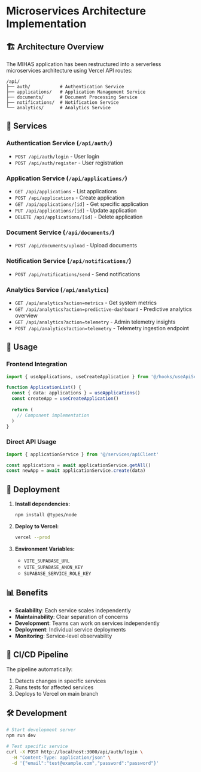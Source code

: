 # Microservices Architecture Implementation

## 🏗️ Architecture Overview

The MIHAS application has been restructured into a serverless microservices architecture using Vercel API routes:

```
/api/
├── auth/           # Authentication Service
├── applications/   # Application Management Service  
├── documents/      # Document Processing Service
├── notifications/  # Notification Service
└── analytics/      # Analytics Service
```

## 🚀 Services

### Authentication Service (`/api/auth/`)
- `POST /api/auth/login` - User login
- `POST /api/auth/register` - User registration

### Application Service (`/api/applications/`)
- `GET /api/applications` - List applications
- `POST /api/applications` - Create application
- `GET /api/applications/[id]` - Get specific application
- `PUT /api/applications/[id]` - Update application
- `DELETE /api/applications/[id]` - Delete application

### Document Service (`/api/documents/`)
- `POST /api/documents/upload` - Upload documents

### Notification Service (`/api/notifications/`)
- `POST /api/notifications/send` - Send notifications

### Analytics Service (`/api/analytics`)
- `GET /api/analytics?action=metrics` - Get system metrics
- `GET /api/analytics?action=predictive-dashboard` - Predictive analytics overview
- `GET /api/analytics?action=telemetry` - Admin telemetry insights
- `POST /api/analytics?action=telemetry` - Telemetry ingestion endpoint

## 🔧 Usage

### Frontend Integration
```typescript
import { useApplications, useCreateApplication } from '@/hooks/useApiServices'

function ApplicationList() {
  const { data: applications } = useApplications()
  const createApp = useCreateApplication()
  
  return (
    // Component implementation
  )
}
```

### Direct API Usage
```typescript
import { applicationService } from '@/services/apiClient'

const applications = await applicationService.getAll()
const newApp = await applicationService.create(data)
```

## 🚀 Deployment

1. **Install dependencies:**
   ```bash
   npm install @types/node
   ```

2. **Deploy to Vercel:**
   ```bash
   vercel --prod
   ```

3. **Environment Variables:**
   - `VITE_SUPABASE_URL`
   - `VITE_SUPABASE_ANON_KEY`
   - `SUPABASE_SERVICE_ROLE_KEY`

## 📊 Benefits

- **Scalability**: Each service scales independently
- **Maintainability**: Clear separation of concerns
- **Development**: Teams can work on services independently
- **Deployment**: Individual service deployments
- **Monitoring**: Service-level observability

## 🔄 CI/CD Pipeline

The pipeline automatically:
1. Detects changes in specific services
2. Runs tests for affected services
3. Deploys to Vercel on main branch

## 🛠️ Development

```bash
# Start development server
npm run dev

# Test specific service
curl -X POST http://localhost:3000/api/auth/login \
  -H "Content-Type: application/json" \
  -d '{"email":"test@example.com","password":"password"}'
```